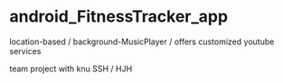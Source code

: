 # android_FitnessTracker_app

location-based / background-MusicPlayer / offers customized youtube services


team project with knu SSH / HJH
